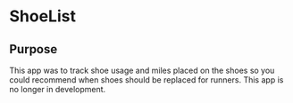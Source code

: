# ShoeList

## Purpose

This app was to track shoe usage and miles placed on the shoes so you could recommend when shoes should be replaced for runners. This app is no longer in development.
